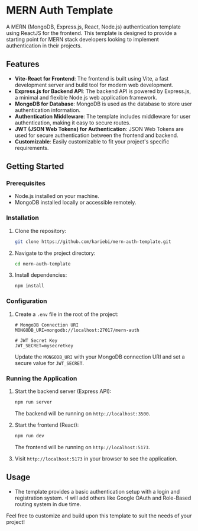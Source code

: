# MERN Auth Template

A  MERN (MongoDB, Express.js, React, Node.js) authentication template using ReactJS for the frontend. This template is designed to provide a starting point for MERN stack developers looking to implement authentication in their projects.

## Features

- **Vite-React for Frontend**: The frontend is built using Vite, a fast development server and build tool for modern web development.
- **Express.js for Backend API**: The backend API is powered by Express.js, a minimal and flexible Node.js web application framework.
- **MongoDB for Database**: MongoDB is used as the database to store user authentication information.
- **Authentication Middleware**: The template includes middleware for user authentication, making it easy to secure routes.
- **JWT (JSON Web Tokens) for Authentication**: JSON Web Tokens are used for secure authentication between the frontend and backend.
- **Customizable**: Easily customizable to fit your project's specific requirements.

## Getting Started

### Prerequisites

- Node.js installed on your machine.
- MongoDB installed locally or accessible remotely.

### Installation

1. Clone the repository:

    ```bash
    git clone https://github.com/kariebi/mern-auth-template.git
    ```

2. Navigate to the project directory:

    ```bash
    cd mern-auth-template
    ```

3. Install dependencies:

    ```bash
    npm install
    ```

### Configuration

1. Create a `.env` file in the root of the project:

    ```env
    # MongoDB Connection URI
    MONGODB_URI=mongodb://localhost:27017/mern-auth

    # JWT Secret Key
    JWT_SECRET=mysecretkey
    ```

    Update the `MONGODB_URI` with your MongoDB connection URI and set a secure value for `JWT_SECRET`.

### Running the Application

1. Start the backend server (Express API):

    ```bash
    npm run server
    ```

    The backend will be running on `http://localhost:3500`.

2. Start the frontend (React):

    ```bash
    npm run dev
    ```

    The frontend will be running on `http://localhost:5173`.

3. Visit `http://localhost:5173` in your browser to see the application.

## Usage

- The template provides a basic authentication setup with a login and registration system.
-I will add others like Google OAuth and Role-Based routing system in due time.

Feel free to customize and build upon this template to suit the needs of your project!

